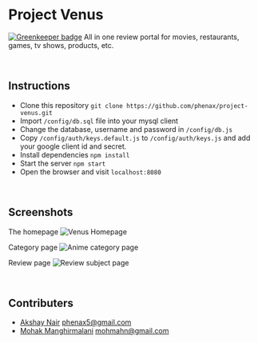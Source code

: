 
# Project Venus

[![Greenkeeper badge](https://badges.greenkeeper.io/phenax/project-venus.svg)](https://greenkeeper.io/)
All in one review portal for movies, restaurants, games, tv shows, products, etc.

<br />

## Instructions

* Clone this repository `git clone https://github.com/phenax/project-venus.git`
* Import `/config/db.sql` file into your mysql client
* Change the database, username and password in `/config/db.js`
* Copy `/config/auth/keys.default.js` to `/config/auth/keys.js` and add your google client id and secret.
* Install dependencies `npm install`
* Start the server `npm start`
* Open the browser and visit `localhost:8080`

<br />

## Screenshots

The homepage
![Venus Homepage](https://raw.githubusercontent.com/phenax/project-venus/master/public/img/screenshot/homepage.png)

Category page
![Anime category page](https://raw.githubusercontent.com/phenax/project-venus/master/public/img/screenshot/animecategory.png)

Review page
![Review subject page](https://raw.githubusercontent.com/phenax/project-venus/master/public/img/screenshot/reviewpage.png)


<br />

## Contributers

- [Akshay Nair](https://github.com/phenax) <phenax5@gmail.com>
- [Mohak Manghirmalani](https://github.com/NaruBeast) <mohmahn@gmail.com>


<br  />
